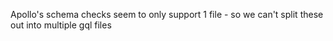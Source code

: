 Apollo's schema checks seem to only support 1 file - so we can't split these out into multiple gql files